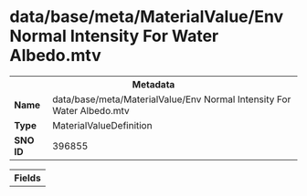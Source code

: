 <h1>data/base/meta/MaterialValue/Env Normal Intensity For Water Albedo.mtv</h1><table><tr><th colspan="100%">Metadata</th></tr><tr><td><b>Name</b></td><td>data/base/meta/MaterialValue/Env Normal Intensity For Water Albedo.mtv</td></tr><tr><td><b>Type</b></td><td>MaterialValueDefinition</td></tr><tr><td><b>SNO ID</b></td><td>396855</td></tr></table>

<table><tr><th colspan="100%">Fields</th></tr></table>

